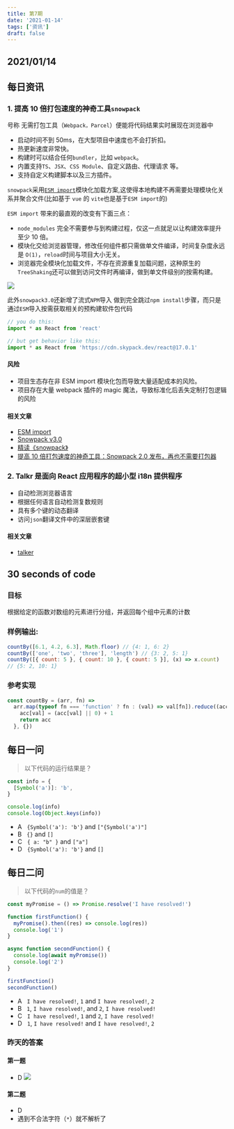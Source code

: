 ```yaml
---
title: 第7期
date: '2021-01-14'
tags: ['资讯']
draft: false
---
```


<TOCInline toc={props.toc} asDisclosure toHeading={3} />

## 2021/01/14

## 每日资讯

### 1. 提高 10 倍打包速度的神奇工具`snowpack`

号称 无需打包工具（`Webpack，Parcel`）便能将代码结果实时展现在浏览器中

- 启动时间不到 50ms，在大型项目中速度也不会打折扣。
- 热更新速度非常快。
- 构建时可以结合任何`bundler`，比如 `webpack`。
- 内置支持`TS`、`JSX`、`CSS Module`、自定义路由、代理请求 等。
- 支持自定义构建脚本以及三方插件。

`snowpack`采用[`ESM import`](https://developer.mozilla.org/zh-CN/docs/Web/JavaScript/Reference/Statements/import)模块化加载方案,这使得本地构建不再需要处理模块化关系并聚合文件(比如基于 `vue` 的 `vite`也是基于`ESM import`的)

`ESM import` 带来的最直观的改变有下面三点：

- `node_modules` 完全不需要参与到构建过程，仅这一点就足以让构建效率提升至少 10 倍。
- 模块化交给浏览器管理，修改任何组件都只需做单文件编译，时间复杂度永远是 `O(1)`，`reload`时间与项目大小无关。
- 浏览器完全模块化加载文件，不存在资源重复加载问题，这种原生的`TreeShaking`还可以做到访问文件时再编译，做到单文件级别的按需构建。

![](image-kjxl9nmz.png)

此外`snowpack3.0`还新增了流式`NPM`导入
做到完全跳过`npm install`步骤，而只是通过`ESM`导入按需获取相关的预构建软件包代码

```js
// you do this:
import * as React from 'react'

// but get behavior like this:
import * as React from 'https://cdn.skypack.dev/react@17.0.1'
```

#### 风险

- 项目生态存在非 ESM import 模块化包而导致大量适配成本的风险。
- 项目存在大量 webpack 插件的 magic 魔法，导致标准化后丢失定制打包逻辑的风险

#### 相关文章

- [ESM import](https://developer.mozilla.org/zh-CN/docs/Web/JavaScript/Reference/Statements/import)
- [Snowpack v3.0](https://www.snowpack.dev/posts/2021-01-13-snowpack-3-0)
- [精读《snowpack》](https://zhuanlan.zhihu.com/p/144993158)
- [提高 10 倍打包速度的神奇工具：Snowpack 2.0 发布，再也不需要打包器](https://mp.weixin.qq.com/s/7Z8U6rGVIpy1R406mNqD6g)

### 2. Talkr 是面向 React 应用程序的超小型 i18n 提供程序

- 自动检测浏览器语言
- 根据任何语言自动检测复数规则
- 具有多个键的动态翻译
- 访问`json`翻译文件中的深层嵌套键

#### 相关文章

- [talker](https://www.npmjs.com/package/talkr)

## 30 seconds of code

### 目标

根据给定的函数对数组的元素进行分组，并返回每个组中元素的计数

### 样例输出:

```js
countBy([6.1, 4.2, 6.3], Math.floor) // {4: 1, 6: 2}
countBy(['one', 'two', 'three'], 'length') // {3: 2, 5: 1}
countBy([{ count: 5 }, { count: 10 }, { count: 5 }], (x) => x.count)
// {5: 2, 10: 1}
```

### 参考实现

```js
const countBy = (arr, fn) =>
  arr.map(typeof fn === 'function' ? fn : (val) => val[fn]).reduce((acc, val) => {
    acc[val] = (acc[val] || 0) + 1
    return acc
  }, {})
```

## 每日一问

> 以下代码的运行结果是？

```js
const info = {
  [Symbol('a')]: 'b',
}

console.log(info)
console.log(Object.keys(info))
```

- A &nbsp;&nbsp;`{Symbol('a'): 'b'}` and `["{Symbol('a')"]`
- B &nbsp;&nbsp;`{}` and `[]`
- C &nbsp;&nbsp;`{ a: "b" }` and `["a"]`
- D &nbsp;&nbsp;`{Symbol('a'): 'b'}` and `[]`

## 每日二问

> 以下代码的`num`的值是？

```js
const myPromise = () => Promise.resolve('I have resolved!')

function firstFunction() {
  myPromise().then((res) => console.log(res))
  console.log('1')
}

async function secondFunction() {
  console.log(await myPromise())
  console.log('2')
}

firstFunction()
secondFunction()
```

- A &nbsp;&nbsp;`I have resolved!`, `1` and `I have resolved!`, `2`
- B &nbsp;&nbsp;`1`, `I have resolved!`, and `2`, `I have resolved!`
- C &nbsp;&nbsp;`I have resolved!`, `1` and `2`, `I have resolved!`
- D &nbsp;&nbsp;`1`, `I have resolved!` and `I have resolved!`, `2`

### 昨天的答案

#### 第一题

- D
  ![](image-kjwrsdqt.png)

#### 第二题

- D
- 遇到不合法字符（`*`）就不解析了
